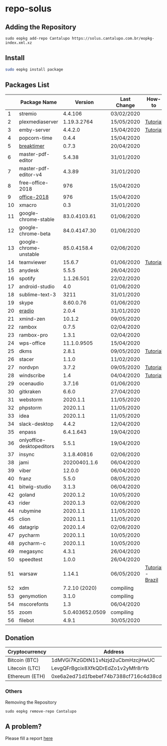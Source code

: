 # repo-solus

## Adding the Repository

`sudo eopkg add-repo Cantalupo https://solus.cantalupo.com.br/eopkg-index.xml.xz`
 

## Install

```bash
sudo eopkg install package
```

## Packages List

| | Package Name | Version | Last Change | How-to |
| --- | --- | --- | --- | --- |
| 1 | stremio | 4.4.106 | 03/02/2020 | |
| 2 | plexmediaserver | 1.19.3.2764 | 15/05/2020 | [Tutorial](https://github.com/cantalupo555/repo-solus/wiki/How-Install-Plex-Media-Server-on-Solus) |
| 3 | emby-server | 4.4.2.0 | 15/04/2020 | [Tutorial](https://github.com/cantalupo555/repo-solus/wiki/How-Install-Emby-Server-on-Solus) |
| 4 | popcorn-time | 0.4.4 | 15/04/2020 | |
| 5 | [breaktimer](https://breaktimer.app/) | 0.7.3 | 20/04/2020 | |
| 6 | master-pdf-editor | 5.4.38 | 31/01/2020 | |
| 7 | master-pdf-editor-v4 | 4.3.89 | 31/01/2020 | |
| 8 | free-office-2018 | 976 | 15/04/2020 | |
| 9 | [office-2018](http://www.softmaker.com/go/officenxheise) | 976 | 15/04/2020 | |
| 10 | xmacro | 0.3 | 31/01/2020 | |
| 11 | google-chrome-stable | 83.0.4103.61 | 01/06/2020 | |
| 12 | google-chrome-beta | 84.0.4147.30 | 01/06/2020 | |
| 13 | google-chrome-unstable | 85.0.4158.4 | 02/06/2020 | |
| 14 | teamviewer | 15.6.7 | 01/06/2020 | [Tutorial](https://github.com/cantalupo555/repo-solus/wiki/How-Install-TeamViewer-on-Solus) |
| 15 | anydesk | 5.5.5 | 26/04/2020 | |
| 16 | spotify | 1.1.26.501 | 22/02/2020 | |
| 17 | android-studio | 4.0 | 01/06/2020 | |
| 18 | sublime-text-3 | 3211 | 31/01/2020 | |
| 19 | skype | 8.60.0.76 | 01/06/2020 | |
| 20 | [eradio](https://github.com/DreamDevel/eRadio) | 2.0.4 | 31/01/2020 | |
| 21 | xmind-zen | 10.1.2 | 09/05/2020 | |
| 22 | rambox | 0.7.5 | 02/04/2020 | |
| 23 | rambox-pro | 1.3.1 | 02/04/2020 | |
| 24 | wps-office | 11.1.0.9505 | 15/04/2020 | |
| 25 | dkms | 2.8.1 | 09/05/2020 | [Tutorial](https://github.com/cantalupo555/repo-solus/wiki/How-Install-dkms-on-Solus) |
| 26 | stacer | 1.1.0 | 11/02/2020 | |
| 27 | nordvpn | 3.7.2 | 09/05/2020 | [Tutorial](https://github.com/cantalupo555/repo-solus/wiki/How-Install-NordVPN-on-Solus) | |
| 28 | windscribe | 1.4 | 04/04/2020 | [Tutorial](https://github.com/cantalupo555/repo-solus/wiki/How-Install-windscribe-on-Solus) |
| 29 | ocenaudio | 3.7.16 | 01/06/2020 | |
| 30 | gitkraken | 6.6.0 | 27/04/2020 | |
| 31 | webstorm | 2020.1.1 | 11/05/2020 | |
| 32 | phpstorm | 2020.1.1 | 11/05/2020 | |
| 33 | idea | 2020.1.1 | 11/05/2020 | |
| 34 | slack-desktop | 4.4.2 | 12/04/2020 | |
| 35 | enpass | 6.4.1.643 | 19/04/2020 | |
| 36 | onlyoffice-desktopeditors | 5.5.1 | 19/04/2020 | |
| 37 | insync | 3.1.8.40816 | 02/06/2020 | |
| 38 | jami | 20200401.1.6 | 06/04/2020 | |
| 39 | viber | 12.0.0 | 06/04/2020 | |
| 40 | franz | 5.5.0 | 08/05/2020 | |
| 41 | bitwig-studio | 3.1.3 | 06/04/2020 | |
| 42 | goland | 2020.1.2 | 10/05/2020 | |
| 43 | rider | 2020.1.3 | 02/06/2020 | |
| 44 | rubymine | 2020.1.1 | 11/05/2020 | |
| 45 | clion | 2020.1.1 | 11/05/2020 | |
| 46 | datagrip | 2020.1.4 | 02/06/2020 | |
| 47 | pycharm | 2020.1.1 | 10/05/2020 | |
| 48 | pycharm-c | 2020.1.1 | 10/05/2020 | |
| 49 | megasync | 4.3.1 | 26/04/2020 | |
| 50 | speedtest | 1.0.0 | 26/04/2020 | |
| 51 | warsaw | 1.14.1 | 06/05/2020 | [Tutorial](https://github.com/cantalupo555/repo-solus/wiki/How-Install-warsaw-on-Solus-%5BBrazil%5D) - [Brazil](https://www.dieboldnixdorf.com.br/warsaw) |
| 52 | xdm | 7.2.10 (2020) | compiling | |
| 53 | genymotion | 3.1.0 | compiling | |
| 54 | mscorefonts | 1.3 | 06/04/2020 | |
| 55 | zoom | 5.0.403652.0509 | compiling | |
| 56 | filebot | 4.9.1 | 30/05/2020 | |

## Donation

| Cryptocurrency | Address |
| --- | --- |
| Bitcoin (BTC) | 1dMVGi7KzGDtN11vNzjd2uCbmHzcjHwUC |
| Litecoin (LTC) | LevgQFrBgcix8XfkQDrEdZo1v2yMfr8rYb |
| Ethereum (ETH) | 0xe6a2ed71d1fbebef74b7388cf716c4d38cd432f7 |

### Others

Removing the Repository

`sudo eopkg remove-repo Cantalupo`

## A problem?

Please fill a report [here](https://github.com/cantalupo555/repo-solus/issues/new)
